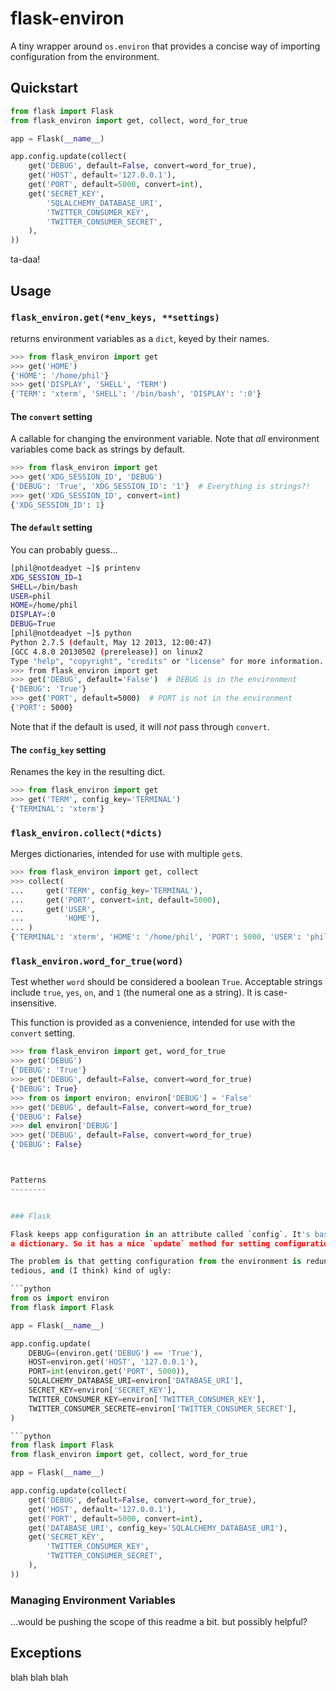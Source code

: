 flask-environ
=============

A tiny wrapper around `os.environ` that provides a concise way of importing
configuration from the environment.


Quickstart
----------

```python
from flask import Flask
from flask_environ import get, collect, word_for_true

app = Flask(__name__)

app.config.update(collect(
    get('DEBUG', default=False, convert=word_for_true),
    get('HOST', default='127.0.0.1'),
    get('PORT', default=5000, convert=int),
    get('SECRET_KEY',
        'SQLALCHEMY_DATABASE_URI',
        'TWITTER_CONSUMER_KEY',
        'TWITTER_CONSUMER_SECRET',
    ),
))
```

ta-daa!


Usage
-----


### `flask_environ.get(*env_keys, **settings)`

returns environment variables as a `dict`, keyed by their names.

```python
>>> from flask_environ import get
>>> get('HOME')
{'HOME': '/home/phil'}
>>> get('DISPLAY', 'SHELL', 'TERM')
{'TERM': 'xterm', 'SHELL': '/bin/bash', 'DISPLAY': ':0'}
```


#### The `convert` setting

A callable for changing the environment variable. Note that _all_ environment
variables come back as strings by default.

```python
>>> from flask_environ import get
>>> get('XDG_SESSION_ID', 'DEBUG')
{'DEBUG': 'True', 'XDG_SESSION_ID': '1'}  # Everything is strings?!
>>> get('XDG_SESSION_ID', convert=int)
{'XDG_SESSION_ID': 1}
```


#### The `default` setting

You can probably guess...

```bash
[phil@notdeadyet ~]$ printenv
XDG_SESSION_ID=1
SHELL=/bin/bash
USER=phil
HOME=/home/phil
DISPLAY=:0
DEBUG=True
[phil@notdeadyet ~]$ python
Python 2.7.5 (default, May 12 2013, 12:00:47) 
[GCC 4.8.0 20130502 (prerelease)] on linux2
Type "help", "copyright", "credits" or "license" for more information.
>>> from flask_environ import get
>>> get('DEBUG', default='False')  # DEBUG is in the environment
{'DEBUG': 'True'}
>>> get('PORT', default=5000)  # PORT is not in the environment
{'PORT': 5000}
```

Note that if the default is used, it will _not_ pass through `convert`.


#### The `config_key` setting

Renames the key in the resulting dict.

```python
>>> from flask_environ import get
>>> get('TERM', config_key='TERMINAL')
{'TERMINAL': 'xterm'}
```


### `flask_environ.collect(*dicts)`

Merges dictionaries, intended for use with multiple `get`s.

```python
>>> from flask_environ import get, collect
>>> collect(
...     get('TERM', config_key='TERMINAL'),
...     get('PORT', convert=int, default=5000),
...     get('USER',
...         'HOME'),
... )
{'TERMINAL': 'xterm', 'HOME': '/home/phil', 'PORT': 5000, 'USER': 'phil'}
```


### `flask_environ.word_for_true(word)`

Test whether `word` should be considered a boolean `True`. Acceptable strings
include `true`, `yes`, `on`, and `1` (the numeral one as a string). It is case-
insensitive.

This function is provided as a convenience, intended for use with the `convert`
setting.

```python
>>> from flask_environ import get, word_for_true
>>> get('DEBUG')
{'DEBUG': 'True'}
>>> get('DEBUG', default=False, convert=word_for_true)
{'DEBUG': True}
>>> from os import environ; environ['DEBUG'] = 'False'
>>> get('DEBUG', default=False, convert=word_for_true)
{'DEBUG': False}
>>> del environ['DEBUG']
>>> get('DEBUG', default=False, convert=word_for_true)
{'DEBUG': False}



Patterns
--------


### Flask

Flask keeps app configuration in an attribute called `config`. It's basically
a dictionary. So it has a nice `update` method for setting configuration.

The problem is that getting configuration from the environment is redundant,
tedious, and (I think) kind of ugly:

```python
from os import environ
from flask import Flask

app = Flask(__name__)

app.config.update(
    DEBUG=(environ.get('DEBUG') == 'True'),
    HOST=environ.get('HOST', '127.0.0.1'),
    PORT=int(environ.get('PORT', 5000)),
    SQLALCHEMY_DATABASE_URI=environ['DATABASE_URI'],
    SECRET_KEY=environ['SECRET_KEY'],
    TWITTER_CONSUMER_KEY=environ['TWITTER_CONSUMER_KEY'],
    TWITTER_CONSUMER_SECRETE=environ['TWITTER_CONSUMER_SECRET'],
)

```python
from flask import Flask
from flask_environ import get, collect, word_for_true

app = Flask(__name__)

app.config.update(collect(
    get('DEBUG', default=False, convert=word_for_true),
    get('HOST', default='127.0.0.1'),
    get('PORT', default=5000, convert=int),
    get('DATABASE_URI', config_key='SQLALCHEMY_DATABASE_URI'),
    get('SECRET_KEY',
        'TWITTER_CONSUMER_KEY',
        'TWITTER_CONSUMER_SECRET',
    ),
))
```


### Managing Environment Variables

...would be pushing the scope of this readme a bit. but possibly helpful?


Exceptions
----------

blah blah blah
